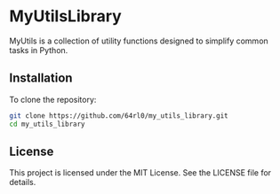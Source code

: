 # MyUtilsLibrary

MyUtils is a collection of utility functions designed to simplify common tasks in Python.


## Installation

To clone the repository:

```bash
git clone https://github.com/64rl0/my_utils_library.git
cd my_utils_library
```


## License

This project is licensed under the MIT License. See the LICENSE file for details.
